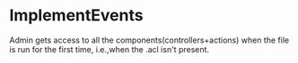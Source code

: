 # ImplementEvents

Admin gets access to all the components(controllers+actions) when the file is run for the first time, i.e.,when the .acl isn't present.
